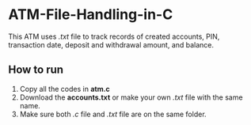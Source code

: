 # ATM-File-Handling-in-C
This ATM uses *.txt* file to track records of created accounts, PIN, transaction date, deposit and withdrawal amount, and balance. 

## How to run
1. Copy all the codes in **atm.c**
2. Download the **accounts.txt** or make your own *.txt* file with the same name.
3. Make sure both *.c* file and *.txt* file are on the same folder.

